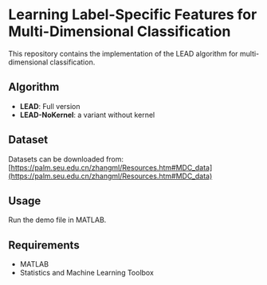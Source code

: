 # Learning Label-Specific Features for Multi-Dimensional Classification

This repository contains the implementation of the LEAD algorithm for multi-dimensional classification.

## Algorithm

- **LEAD**: Full version
- **LEAD-NoKernel**: a variant without kernel

## Dataset

Datasets can be downloaded from: [https://palm.seu.edu.cn/zhangml/Resources.htm#MDC_data](https://palm.seu.edu.cn/zhangml/Resources.htm#MDC_data)

## Usage

Run the demo file in MATLAB.

## Requirements

- MATLAB
- Statistics and Machine Learning Toolbox
